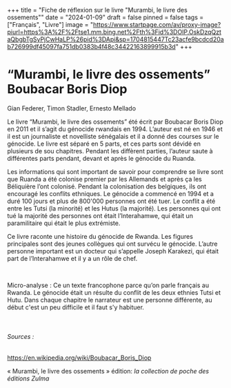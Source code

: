 +++
title = "Fiche de réflexion sur le livre \"Murambi, le livre des ossements\""
date = "2024-01-09"
draft = false
pinned = false
tags = ["Français", "Livre"]
image = "https://www.startpage.com/av/proxy-image?piurl=https%3A%2F%2Ftse1.mm.bing.net%2Fth%3Fid%3DOIP.OskDzqQztaQbgbTgSyPjCwHaLP%26pid%3DApi&sp=1704815447Tc23acfe9bcdcd20ab726999df45097fa751db0383b4f48c34422163899915b3d"
+++
# “Murambi, le livre des ossements” Boubacar Boris Diop

Gian Federer, Timon Stadler, Ernesto Mellado

Le livre “Murambi, le livre des ossements” été écrit par Boubacar Boris Diop en 2011 et il s’agit du génocide rwandais en 1994. L’auteur est né en 1946 et il est un journaliste et novelliste sénégalais et il a donné des courses sur le génocide. Le livre est séparé en 5 parts, et ces parts sont dévidé en plusieurs de sou chapitres. Pendant les diffèrent parties, l’auteur saute à différentes parts pendant, devant et après le génocide du Ruanda.

Les informations qui sont important de savoir pour comprendre se livre sont que Ruanda a été colonise premier par les Allemands et après ça les Béliquière l’ont colonisé. Pendant la colonisation des belgiques, ils ont encouragé les conflits ethniques. Le génocide a commencé en 1994 et a duré 100 jours et plus de 800'000 personnes ont été tuer. Le conflit a été entre les Tutsi (la minorité) et les Hutus (la majorité). Les personnes qui ont tué la majorité des personnes ont était l’Interahamwe, qui était un paramilitaire qui était le plus extrémiste.

Ce livre raconte une histoire du génocide de Rwanda. Les figures principales sont des jeunes collègues qui ont survécu le génocide. L’autre personne important est un docteur qui s’appelle Joseph Karakezi, qui était part de l’Interahamwe et il y a un rôle de chef.

 

Micro-analyse : Ce un texte francophone parce qu’on parle français au Rwanda. Le génocide était un résulte du conflit de les deux ethnies Tutsi et Hutu. Dans chaque chapitre le narrateur est une personne différente, au début c'est un peu difficile et il faut s'y habituer.

 

###### Sources :

https://en.wikipedia.org/wiki/Boubacar_Boris_Diop

« Murambi, le livre des ossements » édition: *la collection de poche des éditions Zulma*